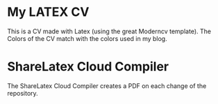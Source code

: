 My LATEX CV
===========
This is a CV made with Latex (using the great Moderncv template). The Colors of the CV match with the colors used in my blog.

ShareLatex Cloud Compiler
=========================
The ShareLatex Cloud Compiler creates a PDF on each change of the repository.
